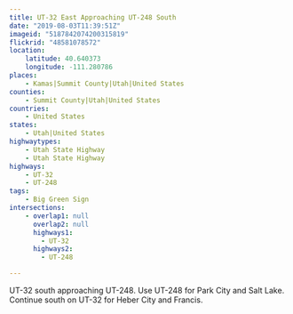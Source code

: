 ```yaml
---
title: UT-32 East Approaching UT-248 South
date: "2019-08-03T11:39:51Z"
imageid: "5187842074200315819"
flickrid: "48581078572"
location:
    latitude: 40.640373
    longitude: -111.280786
places:
    - Kamas|Summit County|Utah|United States
counties:
    - Summit County|Utah|United States
countries:
    - United States
states:
    - Utah|United States
highwaytypes:
    - Utah State Highway
    - Utah State Highway
highways:
    - UT-32
    - UT-248
tags:
    - Big Green Sign
intersections:
    - overlap1: null
      overlap2: null
      highways1:
        - UT-32
      highways2:
        - UT-248

---
```

UT-32 south approaching UT-248.  Use UT-248 for Park City and Salt Lake.  Continue south on UT-32 for Heber City and Francis.